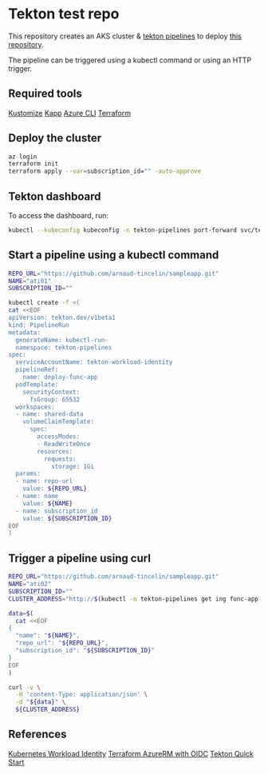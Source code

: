 # Tekton test repo

This repository creates an AKS cluster & [tekton pipelines](https://tekton.dev/) to deploy [this repository](https://github.com/arnaud-tincelin/sampleapp).

The pipeline can be triggered using a kubectl command or using an HTTP trigger.

## Required tools

[Kustomize](https://kustomize.io/)
[Kapp](https://carvel.dev/kapp/)
[Azure CLI](https://learn.microsoft.com/en-us/cli/azure/install-azure-cli)
[Terraform](https://www.terraform.io/downloads)

## Deploy the cluster

```bash
az login
terraform init
terraform apply --var=subscription_id="" -auto-approve
```

## Tekton dashboard

To access the dashboard, run:

```bash
kubectl --kubeconfig kubeconfig -n tekton-pipelines port-forward svc/tekton-dashboard 9097:9097
```

## Start a pipeline using a kubectl command

```bash
REPO_URL="https://github.com/arnaud-tincelin/sampleapp.git"
NAME="ati01"
SUBSCRIPTION_ID=""

kubectl create -f <(
cat <<EOF
apiVersion: tekton.dev/v1beta1
kind: PipelineRun
metadata:
  generateName: kubectl-run-
  namespace: tekton-pipelines
spec:
  serviceAccountName: tekton-workload-identity
  pipelineRef:
    name: deploy-func-app
  podTemplate:
    securityContext:
      fsGroup: 65532
  workspaces:
  - name: shared-data
    volumeClaimTemplate:
      spec:
        accessModes:
        - ReadWriteOnce
        resources:
          requests:
            storage: 1Gi
  params:
  - name: repo-url
    value: ${REPO_URL}
  - name: name
    value: ${NAME}
  - name: subscription_id
    value: ${SUBSCRIPTION_ID}
EOF
)
```

## Trigger a pipeline using curl

```bash
REPO_URL="https://github.com/arnaud-tincelin/sampleapp.git"
NAME="ati02"
SUBSCRIPTION_ID=""
CLUSTER_ADDRESS="http://$(kubectl -n tekton-pipelines get ing func-app-listener-ingress -o=jsonpath='{.status.loadBalancer.ingress[0].ip}')"

data=$(
  cat <<EOF
{
  "name": "${NAME}",
  "repo_url": "${REPO_URL}",
  "subscription_id": "${SUBSCRIPTION_ID}"
}
EOF
)

curl -v \
  -H 'content-Type: application/json' \
  -d "${data}" \
  ${CLUSTER_ADDRESS}
```

## References

[Kubernetes Workload Identity](https://azure.github.io/azure-workload-identity/docs/introduction.html)
[Terraform AzureRM with OIDC](https://registry.terraform.io/providers/hashicorp/azurerm/latest/docs/guides/service_principal_oidc#configuring-the-service-principal-in-terraform)
[Tekton Quick Start](https://azure.github.io/azure-workload-identity/docs/quick-start.html)

